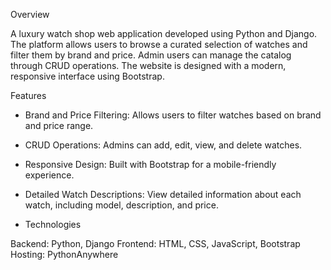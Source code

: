 Overview

A luxury watch shop web application developed using Python and Django.
The platform allows users to browse a curated selection of watches and filter them by brand and price. 
Admin users can manage the catalog through CRUD operations. The website is designed with a modern, responsive interface using Bootstrap.

Features
* Brand and Price Filtering: Allows users to filter watches based on brand and price range.
* CRUD Operations: Admins can add, edit, view, and delete watches.
* Responsive Design: Built with Bootstrap for a mobile-friendly experience.
* Detailed Watch Descriptions: View detailed information about each watch, including model, description, and price.

* Technologies
  
Backend: Python, Django
Frontend: HTML, CSS, JavaScript, Bootstrap
Hosting: PythonAnywhere
